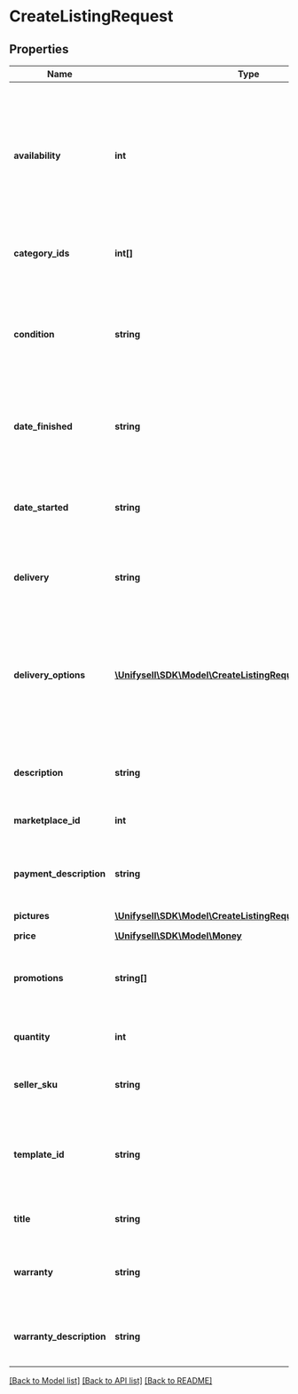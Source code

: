 # CreateListingRequest

## Properties
Name | Type | Description | Notes
------------ | ------------- | ------------- | -------------
**availability** | **int** | Describes if an article is available right now or when it will be available again.           Measured in days. Set it to 0 if the article is available in stock. | 
**category_ids** | **int[]** | Give a list of the ids of the listings category. | 
**condition** | **string** | Describes in what condition the sold article is in. See the enum values for more information. | 
**date_finished** | **string** | This timestamps defines when the auction ends. | [optional] 
**date_started** | **string** | This timestamps gives the moment when the listing will become available. | [optional] 
**delivery** | **string** | Describes the delivery option for the article. | 
**delivery_options** | [**\Unifysell\SDK\Model\CreateListingRequestDeliveryOptions[]**](CreateListingRequestDeliveryOptions.md) | Defines the shipping options available for the package. This is only required for several platforms. Give a list of available options. | 
**description** | **string** | A text describing the sold article. | 
**marketplace_id** | **int** | Id of the marketplace to sell the article on. | 
**payment_description** | **string** | Detailed description of available payment options. | [optional] 
**pictures** | [**\Unifysell\SDK\Model\CreateListingRequestPictures[]**](CreateListingRequestPictures.md) | Give a list of pictures. | 
**price** | [**\Unifysell\SDK\Model\Money**](Money.md) |  | 
**promotions** | **string[]** | A list of promotion codes that are available for the listing. | [optional] 
**quantity** | **int** | The amount of articles available for this listing. | 
**seller_sku** | **string** | Identifier for sellers internal referencing. | 
**template_id** | **string** | Give the id of an existing template to be applied on the listing description. | [optional] 
**title** | **string** | The name of the article. | 
**warranty** | **string** | Choose a warranty for the product. Options are defined in an enum. | 
**warranty_description** | **string** | Give a more detailed description about your warranties. | [optional] 

[[Back to Model list]](../README.md#documentation-for-models) [[Back to API list]](../README.md#documentation-for-api-endpoints) [[Back to README]](../README.md)


